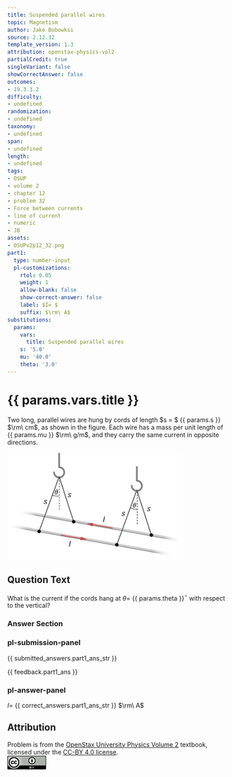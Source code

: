 ```yaml
---
title: Suspended parallel wires
topic: Magnetism
author: Jake Bobowksi
source: 2.12.32
template_version: 1.3
attribution: openstax-physics-vol2
partialCredit: true
singleVariant: false
showCorrectAnswer: false
outcomes:
- 19.3.3.2
difficulty:
- undefined
randomization:
- undefined
taxonomy:
- undefined
span:
- undefined
length:
- undefined
tags:
- OSUP
- volume 2
- chapter 12
- problem 32
- Force between currents
- line of current
- numeric
- JB
assets:
- OSUPv2p12_32.png
part1:
  type: number-input
  pl-customizations:
    rtol: 0.05
    weight: 1
    allow-blank: false
    show-correct-answer: false
    label: $I= $
    suffix: $\rm\ A$
substitutions:
  params:
    vars:
      title: Suspended parallel wires
    s: '5.0'
    mu: '40.0'
    theta: '3.0'
---
```

# {{ params.vars.title }}
Two long, parallel wires are hung by cords of length $s = $ {{ params.s }} $\rm\ cm$, as shown in the figure.
Each wire has a mass per unit length of {{ params.mu }} $\rm\ g/m$, and they carry the same current in opposite directions.

<img src="OSUPv2p12_32.png" width=400 alt="Parallel currents suspended by cords">
<p></p>

## Question Text

What is the current if the cords hang at $\theta =$ {{ params.theta }}$^\circ$ with respect to the vertical?

### Answer Section

### pl-submission-panel

{{ submitted_answers.part1_ans_str }}

{{ feedback.part1_ans }}

### pl-answer-panel

$I=$ {{ correct_answers.part1_ans_str }} $\rm\ A$

## Attribution

Problem is from the [OpenStax University Physics Volume 2](https://openstax.org/details/books/university-physics-volume-2) textbook, licensed under the [CC-BY 4.0 license](https://creativecommons.org/licenses/by/4.0/).<br>![Image representing the Creative Commons 4.0 BY license.](https://raw.githubusercontent.com/firasm/bits/master/by.png)